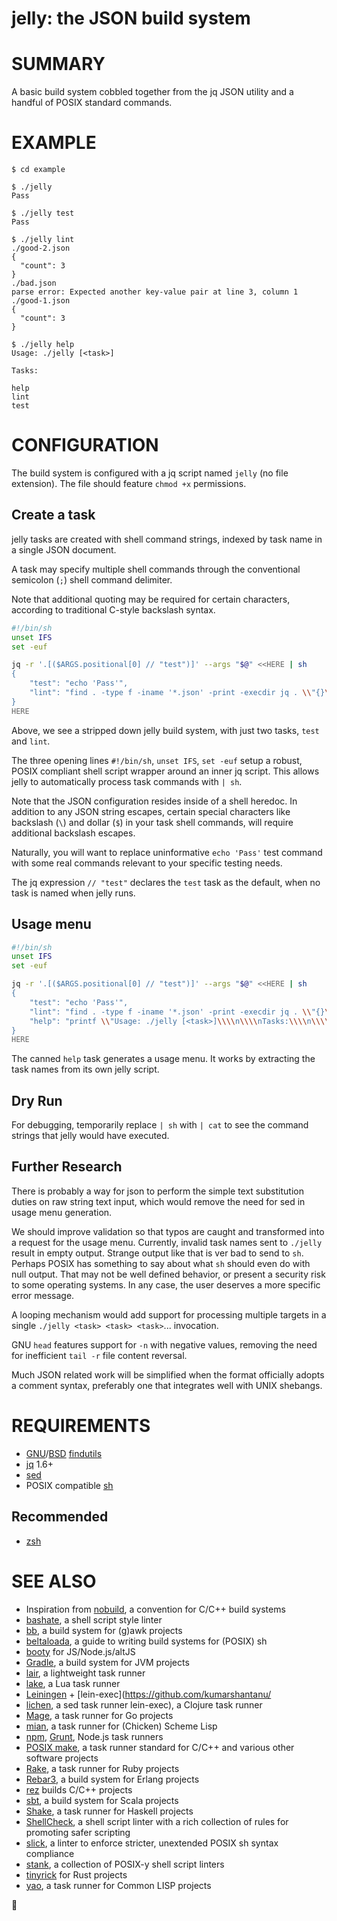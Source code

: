 # jelly: the JSON build system

# SUMMARY

A basic build system cobbled together from the jq JSON utility and a handful of POSIX standard commands.

# EXAMPLE

```console
$ cd example

$ ./jelly
Pass

$ ./jelly test
Pass

$ ./jelly lint
./good-2.json
{
  "count": 3
}
./bad.json
parse error: Expected another key-value pair at line 3, column 1
./good-1.json
{
  "count": 3
}

$ ./jelly help
Usage: ./jelly [<task>]

Tasks:

help
lint
test
```

# CONFIGURATION

The build system is configured with a jq script named `jelly` (no file extension). The file should feature `chmod +x` permissions.

## Create a task

jelly tasks are created with shell command strings, indexed by task name in a single JSON document.

A task may specify multiple shell commands through the conventional semicolon (`;`) shell command delimiter.

Note that additional quoting may be required for certain characters, according to traditional C-style backslash syntax.

```sh
#!/bin/sh
unset IFS
set -euf

jq -r '.[($ARGS.positional[0] // "test")]' --args "$@" <<HERE | sh
{
    "test": "echo 'Pass'",
    "lint": "find . -type f -iname '*.json' -print -execdir jq . \\"{}\\" +"
}
HERE
```

Above, we see a stripped down jelly build system, with just two tasks, `test` and `lint`.

The three opening lines `#!/bin/sh`, `unset IFS`, `set -euf` setup a robust, POSIX compliant shell script wrapper around an inner jq script. This allows jelly to automatically process task commands with `| sh`.

Note that the JSON configuration resides inside of a shell heredoc. In addition to any JSON string escapes, certain special characters like backslash (`\`) and dollar (`$`) in your task shell commands, will require additional backslash escapes.

Naturally, you will want to replace uninformative `echo 'Pass'` test command with some real commands relevant to your specific testing needs.

The jq expression `// "test"` declares the `test` task as the default, when no task is named when jelly runs.

## Usage menu

```sh
#!/bin/sh
unset IFS
set -euf

jq -r '.[($ARGS.positional[0] // "test")]' --args "$@" <<HERE | sh
{
    "test": "echo 'Pass'",
    "lint": "find . -type f -iname '*.json' -print -execdir jq . \\"{}\\" +",
    "help": "printf \\"Usage: ./jelly [<task>]\\\\n\\\\nTasks:\\\\n\\\\n\\"; tail -r ./jelly | tail -n +2 | tail -r | tail -n +6 | sed 's/\\\\\\\\\\\\\\\\/\\\\\\\\/g' | jq -r 'keys | .[]'"
}
HERE
```

The canned `help` task generates a usage menu. It works by extracting the task names from its own jelly script.

## Dry Run

For debugging, temporarily replace `| sh` with `| cat` to see the command strings that jelly would have executed.

## Further Research

There is probably a way for json to perform the simple text substitution duties on raw string text input, which would remove the need for sed in usage menu generation.

We should improve validation so that typos are caught and transformed into a request for the usage menu. Currently, invalid task names sent to `./jelly` result in empty output. Strange output like that is ver bad to send to `sh`. Perhaps POSIX has something to say about what `sh` should even do with null output. That may not be well defined behavior, or present a security risk to some operating systems. In any case, the user deserves a more specific error message.

A looping mechanism would add support for processing multiple targets in a single `./jelly <task> <task> <task>`... invocation.

GNU `head` features support for `-n` with negative values, removing the need for inefficient `tail -r` file content reversal.

Much JSON related work will be simplified when the format officially adopts a comment syntax, preferably one that integrates well with UNIX shebangs.

# REQUIREMENTS

* [GNU](https://www.gnu.org/)/[BSD](https://en.wikipedia.org/wiki/Berkeley_Software_Distribution) [findutils](https://en.wikipedia.org/wiki/Find_(Unix))
* [jq](https://jqlang.github.io/jq/) 1.6+
* [sed](https://pubs.opengroup.org/onlinepubs/009695299/utilities/sed.html)
* POSIX compatible [sh](https://pubs.opengroup.org/onlinepubs/9699919799/utilities/sh.html)

## Recommended

* [zsh](https://www.zsh.org/)

# SEE ALSO

* Inspiration from [nobuild](https://github.com/tsoding/nobuild), a convention for C/C++ build systems
* [bashate](https://github.com/openstack/bashate), a shell script style linter
* [bb](https://github.com/mcandre/bb), a build system for (g)awk projects
* [beltaloada](https://github.com/mcandre/beltaloada), a guide to writing build systems for (POSIX) sh
* [booty](https://github.com/mcandre/booty?tab=readme-ov-file) for JS/Node.js/altJS
* [Gradle](https://gradle.org/), a build system for JVM projects
* [lair](https://github.com/mcandre/lair), a lightweight task runner
* [lake](https://luarocks.org/modules/steved/lake), a Lua task runner
* [Leiningen](https://leiningen.org/) + [lein-exec](https://github.com/kumarshantanu/
* [lichen](https://github.com/mcandre/lichen), a sed task runner
lein-exec), a Clojure task runner
* [Mage](https://magefile.org/), a task runner for Go projects
* [mian](https://github.com/mcandre/mian), a task runner for (Chicken) Scheme Lisp
* [npm](https://www.npmjs.com/), [Grunt](https://gruntjs.com/), Node.js task runners
* [POSIX make](https://pubs.opengroup.org/onlinepubs/009695299/utilities/make.html), a task runner standard for C/C++ and various other software projects
* [Rake](https://ruby.github.io/rake/), a task runner for Ruby projects
* [Rebar3](https://www.rebar3.org/), a build system for Erlang projects
* [rez](https://github.com/mcandre/rez) builds C/C++ projects
* [sbt](https://www.scala-sbt.org/index.html), a build system for Scala projects
* [Shake](https://shakebuild.com/), a task runner for Haskell projects
* [ShellCheck](https://www.shellcheck.net/), a shell script linter with a rich collection of rules for promoting safer scripting
* [slick](https://github.com/mcandre/slick), a linter to enforce stricter, unextended POSIX sh syntax compliance
* [stank](https://github.com/mcandre/stank), a collection of POSIX-y shell script linters
* [tinyrick](https://github.com/mcandre/tinyrick) for Rust projects
* [yao](https://github.com/mcandre/yao), a task runner for Common LISP projects

🍮
